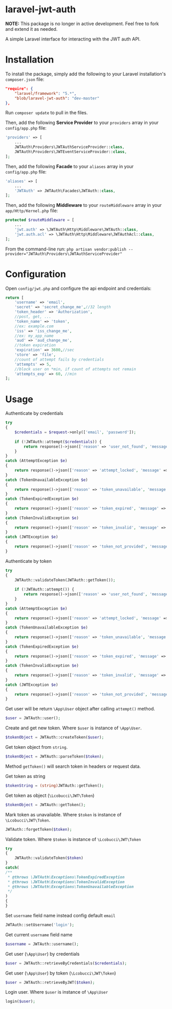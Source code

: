 laravel-jwt-auth
======

**NOTE:** This package is no longer in active development. Feel free to fork and extend it as needed.

A simple Laravel interface for interacting with the JWT auth API.


# Installation
To install the package, simply add the following to your Laravel installation's `composer.json` file:

```json
"require": {
	"laravel/framework": "5.*",
	"blob/laravel-jwt-auth": "dev-master"
},
```

Run `composer update` to pull in the files.

Then, add the following **Service Provider** to your `providers` array in your `config/app.php` file:

```php
'providers' => [
	...
    JWTAuth\Providers\JWTAuthServiceProvider::class,
    JWTAuth\Providers\JWTEventServiceProvider::class,
];
```

Then, add the following **Facade** to your `aliases` array in your `config/app.php` file:
```php
'aliases' => [
    ...
    'JWTAuth' => JWTAuth\Facades\JWTAuth::class,
];
```

Then, add the following **Middleware** to your `routeMiddleware` array in your `app/Http/Kernel.php` file:
```php
protected $routeMiddleware = [
    ...
    'jwt.auth' => \JWTAuth\Http\Middleware\JWTAuth::class,
    'jwt.auth.acl' => \JWTAuth\Http\Middleware\JWTAuthAcl::class,
];
```

From the command-line run:
`php artisan vendor:publish --provider="JWTAuth\Providers\JWTAuthServiceProvider"`

# Configuration

Open `config/jwt.php` and configure the api endpoint and credentials:

```php
return [
    'username' => 'email',
    'secret' => 'secret_change_me',//32 length
    'token_header' => 'Authorization',
    //post, get, ...
    'token_name' => 'token',
    //ex: example.com
    'iss' => 'iss_change_me',
    //ex: my_app_name
    'aud' => 'aud_change_me',
    //token expiration
    'expiration' => 3600,//sec
    'store' => 'file',
    //count of attempt fails by credentials
    'attempts' => 5,
    //block user on *min, if count of attempts not remain
    'attempts_exp' => 60, //min
];
```

# Usage
Authenticate by credentials
```php
try
{
    $credentials = $request->only(['email', 'password']);
    
    if (!JWTAuth::attempt($credentials)) {
        return response()->json(['reason' => 'user_not_found', 'message' => 'User with provided credentials not found.'], 404);
    }
}
catch (AttemptException $e)
{
    return response()->json(['reason' => 'attempt_locked', 'message' => $e->getMessage()], $e->getStatusCode());
}
catch (TokenUnavailableException $e)
{
    return response()->json(['reason' => 'token_unavailable', 'message' => $e->getMessage()], $e->getStatusCode());
}
catch (TokenExpiredException $e)
{
    return response()->json(['reason' => 'token_expired', 'message' => $e->getMessage()], $e->getStatusCode());
}
catch (TokenInvalidException $e)
{
    return response()->json(['reason' => 'token_invalid', 'message' => $e->getMessage()], $e->getStatusCode());
}
catch (JWTException $e)
{
    return response()->json(['reason' => 'token_not_provided', 'message' => $e->getMessage()], $e->getStatusCode());
}
```

Authenticate by token
```php
try
{
    JWTAuth::validateToken(JWTAuth::getToken());
    
    if (!JWTAuth::attempt()) {
        return response()->json(['reason' => 'user_not_found', 'message' => 'User with provided credentials not found.'], 404);
    }
}
catch (AttemptException $e)
{
    return response()->json(['reason' => 'attempt_locked', 'message' => $e->getMessage()], $e->getStatusCode());
}
catch (TokenUnavailableException $e)
{
    return response()->json(['reason' => 'token_unavailable', 'message' => $e->getMessage()], $e->getStatusCode());
}
catch (TokenExpiredException $e)
{
    return response()->json(['reason' => 'token_expired', 'message' => $e->getMessage()], $e->getStatusCode());
}
catch (TokenInvalidException $e)
{
    return response()->json(['reason' => 'token_invalid', 'message' => $e->getMessage()], $e->getStatusCode());
}
catch (JWTException $e)
{
    return response()->json(['reason' => 'token_not_provided', 'message' => $e->getMessage()], $e->getStatusCode());
}
```

Get user will be return `\App\User` object after calling `attempt()` method.
```php
$user = JWTAuth::user();
```

Create and get new token. Where `$user` is instance of `\App\User`.
```php
$tokenObject = JWTAuth::createToken($user);
```

Get token object from `string`.
```php
$tokenObject = JWTAuth::parseToken($token);
```

Method `getToken()` will search token in headers or request data.

Get token as string
```php
$tokenString = (string)JWTAuth::getToken();
```

Get token as object (`\Lcobucci\JWT\Token`)
```php
$tokenObject = JWTAuth::getToken();
```

Mark token as unavailable. Where `$token` is instance of `\Lcobucci\JWT\Token`.
```php
JWTAuth::forgetToken($token);
```

Validate token. Where `$token` is instance of `\Lcobucci\JWT\Token`
```php
try
{
    JWTAuth::validateToken($token)
}
catch(
/**
 * @throws \JWTAuth\Exceptions\TokenExpiredException
 * @throws \JWTAuth\Exceptions\TokenInvalidException
 * @throws \JWTAuth\Exceptions\TokenUnavailableException
 */
)
{
}
```

Set `username` field name instead config default `email`
```php
JWTAuth::setUsername('login');
```

Get current `username` field name
```php
$username = JWTAuth::username();
```

Get user (`\App\User`) by credentials
```php
$user = JWTAuth::retrieveByCredentials($credentials);
```

Get user (`\App\User`) by token (`\Lcobucci\JWT\Token`)
```php
$user = JWTAuth::retrieveByJWT($token);
```

Login user. Where `$user` is instance of `\App\User` 
```php
login($user);
```